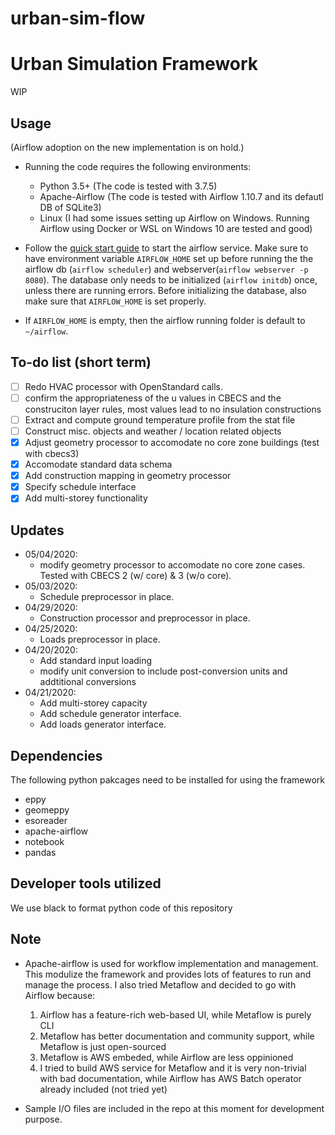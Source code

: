 # urban-sim-flow

# Urban Simulation Framework

WIP

## Usage

(Airflow adoption on the new implementation is on hold.)

- Running the code requires the following environments:

  - Python 3.5+ (The code is tested with 3.7.5)
  - Apache-Airflow (The code is tested with Airflow 1.10.7 and its defautl DB of SQLite3)
  - Linux (I had some issues setting up Airflow on Windows. Running Airflow using Docker or WSL on Windows 10 are tested and good)

- Follow the [quick start guide](https://airflow.apache.org/docs/stable/start.html) to start the airflow service. Make sure to have environment variable `AIRFLOW_HOME` set up before running the the airflow db (`airflow scheduler`) and webserver(`airflow webserver -p 8080`). The database only needs to be initialized (`airflow initdb`) once, unless there are running errors. Before initializing the database, also make sure that `AIRFLOW_HOME` is set properly.
- If `AIRFLOW_HOME` is empty, then the airflow running folder is default to `~/airflow`.

## To-do list (short term)

- [ ] Redo HVAC processor with OpenStandard calls.
- [ ] confirm the appropriateness of the u values in CBECS and the construciton layer rules, most values lead to no insulation constructions
- [ ] Extract and compute ground temperature profile from the stat file
- [ ] Construct misc. objects and weather / location related objects
- [x] Adjust geometry processor to accomodate no core zone buildings (test with cbecs3)
- [x] Accomodate standard data schema
- [x] Add construction mapping in geometry processor
- [x] Specify schedule interface
- [x] Add multi-storey functionality

## Updates

- 05/04/2020:
  - modify geometry processor to accomodate no core zone cases. Tested with CBECS 2 (w/ core) & 3 (w/o core).
- 05/03/2020:
  - Schedule preprocessor in place.
- 04/29/2020:
  - Construction processor and preprocessor in place.
- 04/25/2020:
  - Loads preprocessor in place.
- 04/20/2020:
  - Add standard input loading
  - modify unit conversion to include post-conversion units and addtitional conversions
- 04/21/2020:
  - Add multi-storey capacity
  - Add schedule generator interface.
  - Add loads generator interface.

## Dependencies

The following python pakcages need to be installed for using the framework

- eppy
- geomeppy
- esoreader
- apache-airflow
- notebook
- pandas

## Developer tools utilized

We use black to format python code of this repository

## Note

- Apache-airflow is used for workflow implementation and management. This modulize the framework and provides lots of features to run and manage the process. I also tried Metaflow and decided to go with Airflow because:

  1. Airflow has a feature-rich web-based UI, while Metaflow is purely CLI
  2. Metaflow has better documentation and community support, while Metaflow is just open-sourced
  3. Metaflow is AWS embeded, while Airflow are less oppinioned
  4. I tried to build AWS service for Metaflow and it is very non-trivial with bad documentation, while Airflow has AWS Batch operator already included (not tried yet)

- Sample I/O files are included in the repo at this moment for development purpose.
